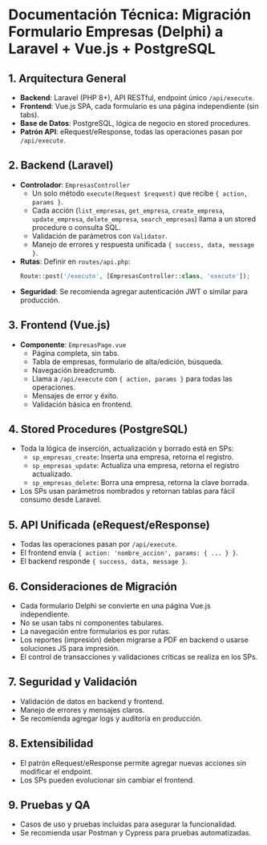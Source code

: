 # Documentación Técnica: Migración Formulario Empresas (Delphi) a Laravel + Vue.js + PostgreSQL

## 1. Arquitectura General
- **Backend**: Laravel (PHP 8+), API RESTful, endpoint único `/api/execute`.
- **Frontend**: Vue.js SPA, cada formulario es una página independiente (sin tabs).
- **Base de Datos**: PostgreSQL, lógica de negocio en stored procedures.
- **Patrón API**: eRequest/eResponse, todas las operaciones pasan por `/api/execute`.

## 2. Backend (Laravel)
- **Controlador**: `EmpresasController`
  - Un solo método `execute(Request $request)` que recibe `{ action, params }`.
  - Cada acción (`list_empresas`, `get_empresa`, `create_empresa`, `update_empresa`, `delete_empresa`, `search_empresas`) llama a un stored procedure o consulta SQL.
  - Validación de parámetros con `Validator`.
  - Manejo de errores y respuesta unificada `{ success, data, message }`.
- **Rutas**: Definir en `routes/api.php`:
  ```php
  Route::post('/execute', [EmpresasController::class, 'execute']);
  ```
- **Seguridad**: Se recomienda agregar autenticación JWT o similar para producción.

## 3. Frontend (Vue.js)
- **Componente**: `EmpresasPage.vue`
  - Página completa, sin tabs.
  - Tabla de empresas, formulario de alta/edición, búsqueda.
  - Navegación breadcrumb.
  - Llama a `/api/execute` con `{ action, params }` para todas las operaciones.
  - Mensajes de error y éxito.
  - Validación básica en frontend.

## 4. Stored Procedures (PostgreSQL)
- Toda la lógica de inserción, actualización y borrado está en SPs:
  - `sp_empresas_create`: Inserta una empresa, retorna el registro.
  - `sp_empresas_update`: Actualiza una empresa, retorna el registro actualizado.
  - `sp_empresas_delete`: Borra una empresa, retorna la clave borrada.
- Los SPs usan parámetros nombrados y retornan tablas para fácil consumo desde Laravel.

## 5. API Unificada (eRequest/eResponse)
- Todas las operaciones pasan por `/api/execute`.
- El frontend envía `{ action: 'nombre_accion', params: { ... } }`.
- El backend responde `{ success, data, message }`.

## 6. Consideraciones de Migración
- Cada formulario Delphi se convierte en una página Vue.js independiente.
- No se usan tabs ni componentes tabulares.
- La navegación entre formularios es por rutas.
- Los reportes (impresión) deben migrarse a PDF en backend o usarse soluciones JS para impresión.
- El control de transacciones y validaciones críticas se realiza en los SPs.

## 7. Seguridad y Validación
- Validación de datos en backend y frontend.
- Manejo de errores y mensajes claros.
- Se recomienda agregar logs y auditoría en producción.

## 8. Extensibilidad
- El patrón eRequest/eResponse permite agregar nuevas acciones sin modificar el endpoint.
- Los SPs pueden evolucionar sin cambiar el frontend.

## 9. Pruebas y QA
- Casos de uso y pruebas incluidas para asegurar la funcionalidad.
- Se recomienda usar Postman y Cypress para pruebas automatizadas.
